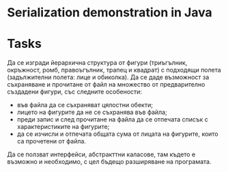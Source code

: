 # Serialization demonstration in Java

# Tasks

Да се изгради йерархична структура от фигури (триъгълник, окръжност, ромб, правоъгълник, трапец и квадрат) с подходящи полета (задължителни полета: лице и обиколка). Да се даде възможност за съхраняване и прочитане от файл на множество от предварително създадени фигури, със следните особености:
- във файла да се съхраняват цялостни обекти;
- лицето на фигурите да не се съхранява във файла;
- преди запис и след прочитане на файла да се отпечата списък с характеристиките на фигурите;
- да се изчисли и отпечата общата сума от лицата на фигурите, които са прочетени от файла.

Да се ползват интерфейси, абстракттни каласове, там където е възможно и необходимо, с цел бъдещо разширяване на програмата. 
